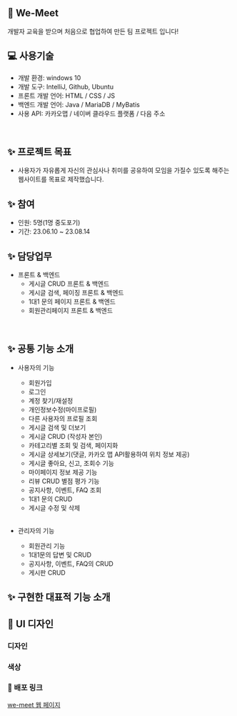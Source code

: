 
## 👋 We-Meet
개발자 교육을 받으며 처음으로 협업하여 만든 팀 프로젝트 입니다!
<br>

## ‍💻 사용기술
 - 개발 환경: windows 10
 - 개발 도구: IntelliJ, Github, Ubuntu
 - 프론트 개발 언어: HTML / CSS / JS
 - 백엔드 개발 언어: Java / MariaDB / MyBatis
 - 사용 API: 카카오맵 / 네이버 클라우드 플랫폼 / 다음 주소
<br>

## ✨ 프로젝트 목표
- 사용자가 자유롭게 자신의 관심사나 취미를 공유하여 모임을 가질수 있도록 해주는 웹사이트를 목표로 제작했습니다.

## ✨ 참여
- 인원: 5명(1명 중도포기)
- 기간: 23.06.10 ~ 23.08.14

## ✨ 담당업무
- 프론트 & 백엔드
   - 게시글 CRUD 프론트 & 백엔드
   - 게시글 검색, 페이징 프론트 & 백엔드
   - 1대1 문의 페이지 프론트 & 백엔드
   - 회원관리페이지 프론트 & 백엔드
<br>
  
## ✨ 공통 기능 소개

- 사용자의 기능
  - 회원가입
  - 로그인
  - 계정 찾기/재설정
  - 개인정보수정(마이프로필)
  - 다른 사용자의 프로필 조회
  - 게시글 검색 및 더보기
  - 게시글 CRUD (작성자 본인)
  - 카테고리별 조회 및 검색, 페이지화
  - 게시글 상세보기(댓글, 카카오 맵 API활용하여 위치 정보 제공)
  - 게시글 좋아요, 신고, 조회수 기능
  - 마이페이지 정보 제공 기능
  - 리뷰 CRUD 별점 평가 기능
  - 공지사항, 이벤트, FAQ 조회
  - 1대1 문의 CRUD
  - 게시글 수정 및 삭제

  <br>

- 관리자의 기능
  - 회원관리 기능
  - 1대1문의 답변 및 CRUD
  - 공지사항, 이벤트, FAQ의 CRUD
  - 게시판 CRUD


## ✨ 구현한 대표적 기능 소개


## 💄 UI 디자인

### 디자인

### 색상


### 🔗 배포 링크
<a href="www.wemeet.minbumkim.com">we-meet 웹 페이지</a>
